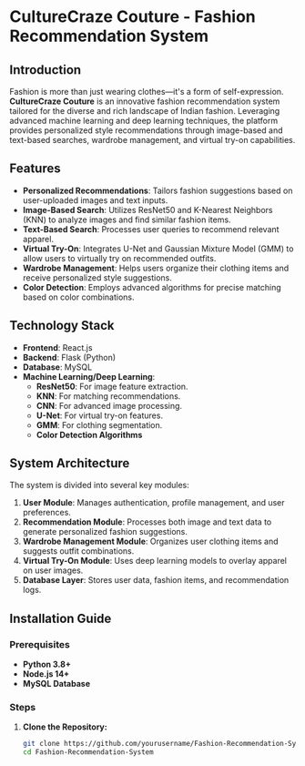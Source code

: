 # CultureCraze Couture - Fashion Recommendation System

## Introduction
Fashion is more than just wearing clothes—it's a form of self-expression. **CultureCraze Couture** is an innovative fashion recommendation system tailored for the diverse and rich landscape of Indian fashion. Leveraging advanced machine learning and deep learning techniques, the platform provides personalized style recommendations through image-based and text-based searches, wardrobe management, and virtual try-on capabilities.

## Features
- **Personalized Recommendations**: Tailors fashion suggestions based on user-uploaded images and text inputs.
- **Image-Based Search**: Utilizes ResNet50 and K-Nearest Neighbors (KNN) to analyze images and find similar fashion items.
- **Text-Based Search**: Processes user queries to recommend relevant apparel.
- **Virtual Try-On**: Integrates U-Net and Gaussian Mixture Model (GMM) to allow users to virtually try on recommended outfits.
- **Wardrobe Management**: Helps users organize their clothing items and receive personalized style suggestions.
- **Color Detection**: Employs advanced algorithms for precise matching based on color combinations.

## Technology Stack
- **Frontend**: React.js
- **Backend**: Flask (Python)
- **Database**: MySQL
- **Machine Learning/Deep Learning**:
  - **ResNet50**: For image feature extraction.
  - **KNN**: For matching recommendations.
  - **CNN**: For advanced image processing.
  - **U-Net**: For virtual try-on features.
  - **GMM**: For clothing segmentation.
  - **Color Detection Algorithms**

## System Architecture
The system is divided into several key modules:
1. **User Module**: Manages authentication, profile management, and user preferences.
2. **Recommendation Module**: Processes both image and text data to generate personalized fashion suggestions.
3. **Wardrobe Management Module**: Organizes user clothing items and suggests outfit combinations.
4. **Virtual Try-On Module**: Uses deep learning models to overlay apparel on user images.
5. **Database Layer**: Stores user data, fashion items, and recommendation logs.

## Installation Guide
### Prerequisites
- **Python 3.8+**
- **Node.js 14+**
- **MySQL Database**

### Steps
1. **Clone the Repository:**
   ```bash
   git clone https://github.com/yourusername/Fashion-Recommendation-System.git
   cd Fashion-Recommendation-System
